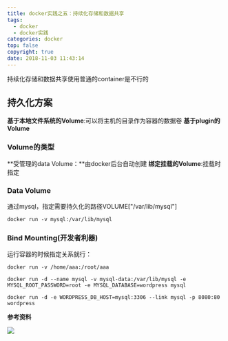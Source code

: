 ```yaml
---
title: docker实践之五：持续化存储和数据共享
tags:
  - docker
  - docker实践
categories: docker
top: false
copyright: true
date: 2018-11-03 11:43:14
---
```

持续化存储和数据共享使用普通的container是不行的
<!--more-->
## 持久化方案
**基于本地文件系统的Volume**:可以将主机的目录作为容器的数据卷
**基于plugin的Volume**

### Volume的类型
**受管理的data Volume：**由docker后台自动创建
**绑定挂载的Volume**:挂载时指定

### Data Volume
通过mysql，指定需要持久化的路径VOLUME["/var/lib/mysql"]
```
docker run -v mysql:/var/lib/mysql
```

### Bind Mounting(开发者利器)
运行容器的时候指定关系就行：
```
docker run -v /home/aaa:/root/aaa

docker run -d --name mysql -v mysql-data:/var/lib/mysql -e MYSQL_ROOT_PASSWORD=root -e MYSQL_DATABASE=wordpress mysql

docker run -d -e WORDPRESS_DB_HOST=mysql:3306 --link mysql -p 8080:80 wordpress
```

**参考资料**
[]()

![](http://oankigr4l.bkt.clouddn.com/wexin.png)